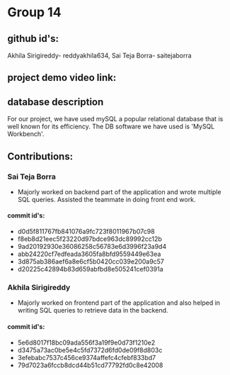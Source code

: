 # Group 14

## github id's:
Akhila Sirigireddy- reddyakhila634, Sai Teja Borra- saitejaborra

## project demo video link:


## database description
For our project, we have used mySQL a popular relational database that is well known for its efficiency. The DB software we have used is 'MySQL Workbench'.

## Contributions:
### Sai Teja Borra
- Majorly worked on backend part of the application and wrote multiple SQL queries. Assisted the teammate in doing front end work.
#### commit id's:
- d0d5f811767fb841076a9fc723f8011967b07c98
- f8eb8d21eec5f23220d97bdce963dc89992cc12b
- 9ad20192930e36086258c56783e6d3996f23a9d4
- abb24220cf7edfeada3605fa8bfd9559449e63ea
- 3d875ab386aef6a8e6cf5b0420cc039e200a9c57
- d20225c42894b83d659abfbd8e505241cef0391a

### Akhila Sirigireddy
- Majorly worked on frontend part of the application and also helped in writing SQL queries to retrieve data in the backend.
#### commit id's:
- 5e6d8017f18bc09ada556f3a19f9e0d73f1210e2
- d3475a73ac0be5e4c5fd7372d6fd0de09f8d803c
- 3efebabc7537c456ce9374affefc4cfebf833bd7
- 79d7023a6fccb8dcd44b51cd77792fd0c8e42008
